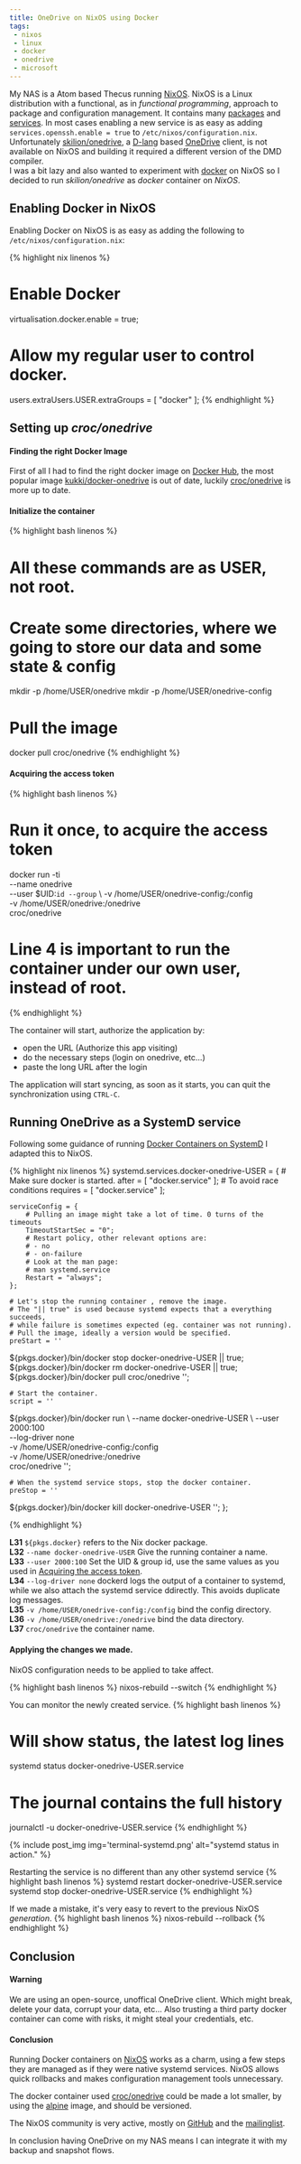 ```yaml
---
title: OneDrive on NixOS using Docker
tags: 
 - nixos
 - linux
 - docker
 - onedrive
 - microsoft
---
```


My NAS is a Atom based Thecus running [NixOS](https://nixos.org). NixOS is a Linux distribution with a functional, as in _functional programming_, approach to package and configuration management. It contains many [packages](https://nixos.org/nixos/packages.html) and [services](https://nixos.org/nixos/options.html#). In most cases enabling a new service is as easy as adding `services.openssh.enable = true` to `/etc/nixos/configuration.nix`.<br/>
Unfortunately [skilion/onedrive](https://github.com/skilion/onedrive), a [D-lang](http://dlang.org) based [OneDrive](https://onedrive.live.com/) client, is not available on NixOS and building it required a different version of the DMD compiler. <br />
I was a bit lazy and also wanted to experiment with [docker](https://docker.com) on NixOS so I decided to run _skilion/onedrive_ as _docker_ container on _NixOS_.

## Enabling Docker in NixOS

Enabling Docker on NixOS is as easy as adding the following to `/etc/nixos/configuration.nix`:

{% highlight nix linenos %}
# Enable Docker
virtualisation.docker.enable = true;

# Allow my regular user to control docker.
users.extraUsers.USER.extraGroups = [ "docker" ];
{% endhighlight %}

## Setting up _croc/onedrive_
#### Finding the right Docker Image
First of all I had to find the right docker image on [Docker Hub](https://hub.docker.com), the most popular image [kukki/docker-onedrive](https://hub.docker.com/r/kukki/docker-onedrive/) is out of date, luckily [croc/onedrive](https://hub.docker.com/r/croc/onedrive/) is more up to date.

#### Initialize the container
{% highlight bash linenos %}
# All these commands are as USER, not root.
# Create some directories, where we going to store our data and some state & config
mkdir -p /home/USER/onedrive
mkdir -p /home/USER/onedrive-config

# Pull the image
docker pull croc/onedrive
{% endhighlight %}

#### Acquiring the access token

{% highlight bash linenos %}
# Run it once, to acquire the access token
docker run -ti \
    --name onedrive \
    --user $UID:`id --group` \ 
    -v /home/USER/onedrive-config:/config \
    -v /home/USER/onedrive:/onedrive \
    croc/onedrive
# Line 4 is important to run the container under our own user, instead of root.
{% endhighlight %}

The container will start, authorize the application by:

* open the URL (Authorize this app visiting)
* do the necessary steps (login on onedrive, etc...)
* paste the long URL after the login


The application will start syncing, as soon as it starts, you can quit the synchronization using `CTRL-C`. 

## Running OneDrive as a SystemD service

Following some guidance of running [Docker Containers on SystemD](https://container-solutions.com/running-docker-containers-with-systemd/) I adapted this to NixOS.


{% highlight nix linenos %}
systemd.services.docker-onedrive-USER = {
    # Make sure docker is started. 
    after = [ "docker.service" ];
    # To avoid race conditions
    requires = [ "docker.service" ];

    
    serviceConfig = {
        # Pulling an image might take a lot of time. 0 turns of the timeouts
        TimeoutStartSec = "0";
        # Restart policy, other relevant options are: 
        # - no
        # - on-failure 
        # Look at the man page:
        # man systemd.service
        Restart = "always";
    };

    # Let's stop the running container , remove the image.
    # The "|| true" is used because systemd expects that a everything succeeds, 
    # while failure is sometimes expected (eg. container was not running).  
    # Pull the image, ideally a version would be specified.     
    preStart = ''
${pkgs.docker}/bin/docker stop docker-onedrive-USER || true;
${pkgs.docker}/bin/docker rm docker-onedrive-USER || true;
${pkgs.docker}/bin/docker pull croc/onedrive
    '';

    # Start the container.
    script = ''
${pkgs.docker}/bin/docker run \ 
  --name docker-onedrive-USER \ 
  --user 2000:100 \
  --log-driver none \
  -v /home/USER/onedrive-config:/config \
  -v /home/USER/onedrive:/onedrive \
  croc/onedrive
    '';

    # When the systemd service stops, stop the docker container.
    preStop = ''
${pkgs.docker}/bin/docker kill docker-onedrive-USER
    '';
};

{% endhighlight %}

__L31__ `${pkgs.docker}` refers to the Nix docker package. <br />
__L32__ `--name docker-onedrive-USER` Give the running container a name. <br />
__L33__ `--user 2000:100` Set the UID & group id, use the same values as you used in [Acquiring the access token](#acquiring-the-access-token). <br />
__L34__ `--log-driver none` dockerd logs the output of a container to systemd, while we also attach the systemd service ddirectly. This avoids duplicate log messages. <br />
__L35__ `-v /home/USER/onedrive-config:/config` bind the config directory. <br />
__L36__ `-v /home/USER/onedrive:/onedrive` bind the data directory. <br />
__L37__ `croc/onedrive` the container name. <br />

#### Applying the changes we made.

NixOS configuration needs to be applied to take affect.

{% highlight bash linenos %}
nixos-rebuild --switch
{% endhighlight %}

You can monitor the newly created service.
{% highlight bash linenos %}
# Will show status, the latest log lines
systemd status docker-onedrive-USER.service 

# The journal contains the full history
journalctl -u docker-onedrive-USER.service 
{% endhighlight %}

{% include post_img img='terminal-systemd.png' alt="systemd status in action." %}

Restarting the service is no different than any other systemd service
{% highlight bash linenos %}
systemd restart docker-onedrive-USER.service 
systemd stop docker-onedrive-USER.service 
{% endhighlight %}


If we made a mistake, it's very easy to revert to the previous NixOS _generation_.
{% highlight bash linenos %}
nixos-rebuild --rollback
{% endhighlight %}

## Conclusion
#### Warning

We are using an open-source, unoffical OneDrive client. Which might break, delete your data, corrupt your data, etc... Also trusting a third party docker container can come with risks, it might steal your credentials, etc.

#### Conclusion

Running Docker containers on [NixOS](http://nixos.org) works as a charm, using a few steps they are managed as if they were native systemd services. NixOS allows quick rollbacks and makes configuration management tools unnecessary.

The docker container used [croc/onedrive](https://hub.docker.com/r/croc/onedrive/) could be made a lot smaller, by using the [alpine](https://hub.docker.com/_/alpine/) image, and should be versioned.

The NixOS community is very active, mostly on [GitHub](https://github.com/nixos/nixpkgs) and the [mailinglist](https://groups.google.com/forum/#!forum/nix-devel).

In conclusion having OneDrive on my NAS means I can integrate it with my backup and snapshot flows.
